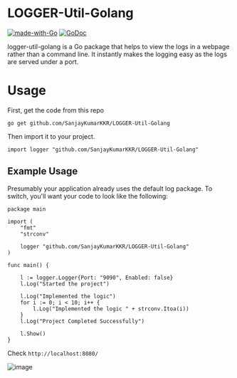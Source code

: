 # LOGGER-Util-Golang
[![made-with-Go](https://img.shields.io/badge/Made%20with-Go-1f425f.svg)](http://golang.org)
[![GoDoc](https://img.shields.io/static/v1?label=godoc&message=reference&color=blue)](https://pkg.go.dev/github.com/SanjayKumarKKR/LOGGER-Util-Golang)

logger-util-golang is a Go package that helps to view the logs in a webpage rather than a command line. It instantly makes the logging easy as the logs are served under a port. 

# Usage
First, get the code from this repo 

``go get github.com/SanjayKumarKKR/LOGGER-Util-Golang``

Then import it to your project.

``import logger "github.com/SanjayKumarKKR/LOGGER-Util-Golang" ``


## Example Usage

Presumably your application already uses the default log package. To switch, you'll want your code to look like the following:


```
package main

import (
	"fmt"
	"strconv"

	logger "github.com/SanjayKumarKKR/LOGGER-Util-Golang"
)

func main() {

	l := logger.Logger{Port: "9090", Enabled: false}
	l.Log("Started the project")

	l.Log("Implemented the logic")
	for i := 0; i < 10; i++ {
		l.Log("Implemented the logic " + strconv.Itoa(i))
	}
	l.Log("Project Completed Successfully")

	l.Show()
}

```

Check ``http://localhost:8080/``


![image](https://user-images.githubusercontent.com/39922507/136735688-b183d765-fc1c-42b0-b80b-6557ce9907dc.png)

